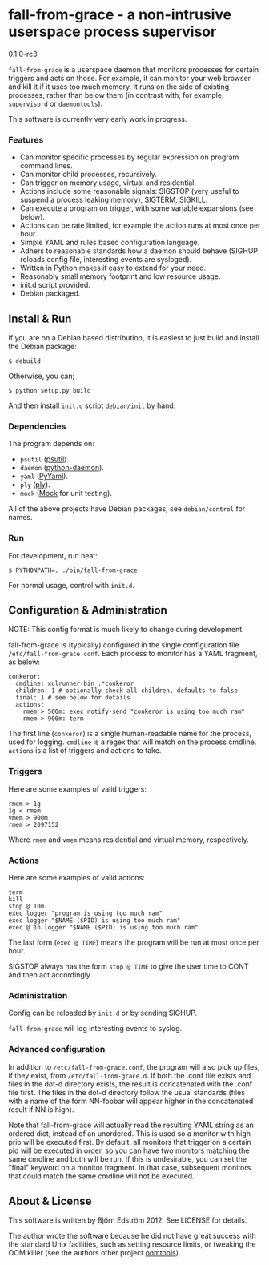 # fall-from-grace - a non-intrusive userspace process supervisor
0.1.0-rc3

`fall-from-grace` is a userspace daemon that monitors processes for certain triggers and acts on those. For example, it can monitor your web browser and kill it if it uses too much memory. It runs on the side of existing processes, rather than below them (in contrast with, for example, `supervisord` or `daemontools`).

This software is currently very early work in progress.

### Features

* Can monitor specific processes by regular expression on program command lines.
* Can monitor child processes, recursively.
* Can trigger on memory usage, virtual and residential.
* Actions include some reasonable signals: SIGSTOP (very useful to suspend a process leaking memory), SIGTERM, SIGKILL.
* Can execute a program on trigger, with some variable expansions (see below).
* Actions can be rate limited, for example the action runs at most once per hour.
* Simple YAML and rules based configuration language.
* Adhers to reasonable standards how a daemon should behave (SIGHUP reloads config file, interesting events are sysloged).
* Written in Python makes it easy to extend for your need.
* Reasonably small memory footprint and low resource usage.
* init.d script provided.
* Debian packaged.

## Install & Run

If you are on a Debian based distribution, it is easiest to just build and install the Debian package:

    $ debuild

Otherwise, you can;

    $ python setup.py build

And then install `init.d` script `debian/init` by hand.

### Dependencies

The program depends on:

- `psutil` ([psutil](http://code.google.com/p/psutil/)).
- `daemon` ([python-daemon](http://pypi.python.org/pypi/python-daemon/)).
- `yaml` ([PyYaml](http://pyyaml.org/)).
- `ply` ([ply](http://www.dabeaz.com/ply/)).
- `mock` ([Mock](http://www.voidspace.org.uk/python/mock/) for unit testing).

All of the above projects have Debian packages, see `debian/control` for names.

### Run

For development, run neat:

    $ PYTHONPATH=. ./bin/fall-from-grace

For normal usage, control with `init.d`.

## Configuration & Administration

NOTE: This config format is much likely to change during development.

fall-from-grace is (typically) configured in the single configuration file `/etc/fall-from-grace.conf`. Each process to monitor has a YAML fragment, as below:

    conkeror:
      cmdline: xulrunner-bin .*conkeror
      children: 1 # optionally check all children, defaults to false
      final: 1 # see below for details
      actions:
        rmem > 500m: exec notify-send "conkeror is using too much ram"
        rmem > 900m: term

The first line (`conkeror`) is a single human-readable name for the process, used for logging. `cmdline` is a regex that will match on the process cmdline. `actions` is a list of triggers and actions to take.

### Triggers

Here are some examples of valid triggers:

    rmem > 1g
    1g < rmem
    vmem > 900m
    rmem > 2097152

Where `rmem` and `vmem` means residential and virtual memory, respectively.

### Actions

Here are some examples of valid actions:

    term
    kill
    stop @ 10m
    exec logger "program is using too much ram"
    exec logger "$NAME ($PID) is using too much ram"
    exec @ 1h logger "$NAME ($PID) is using too much ram"

The last form (`exec @ TIME`) means the program will be run at most once per hour.

SIGSTOP always has the form `stop @ TIME` to give the user time to CONT and then act accordingly.

### Administration

Config can be reloaded by `init.d` or by sending SIGHUP.

`fall-from-grace` will log interesting events to syslog.

### Advanced configuration

In addition to `/etc/fall-from-grace.conf`, the program will also pick up files, if they exist, from `/etc/fall-from-grace.d`. If both the .conf file exists and files in the dot-d directory exists, the result is concatenated with the .conf file first. The files in the dot-d directory follow the usual standards (files with a name of the form NN-foobar will appear higher in the concatenated result if NN is high).

Note that fall-from-grace will actually read the resulting YAML string as an ordered dict, instead of an unordered. This is used so a monitor with high prio will be executed first. By default, all monitors that trigger on a certain pid will be executed in order, so you can have two monitors matching the same cmdline and both will be run. If this is undesirable, you can set the "final" keyword on a monitor fragment. In that case, subsequent monitors that could match the same cmdline will not be executed.

## About & License

This software is written by Björn Edström 2012. See LICENSE for details.

The author wrote the software because he did not have great success with the standard Unix facilities, such as setting resource limits, or tweaking the OOM killer (see the authors other project [oomtools](https://github.com/bjornedstrom/oomtools)).
